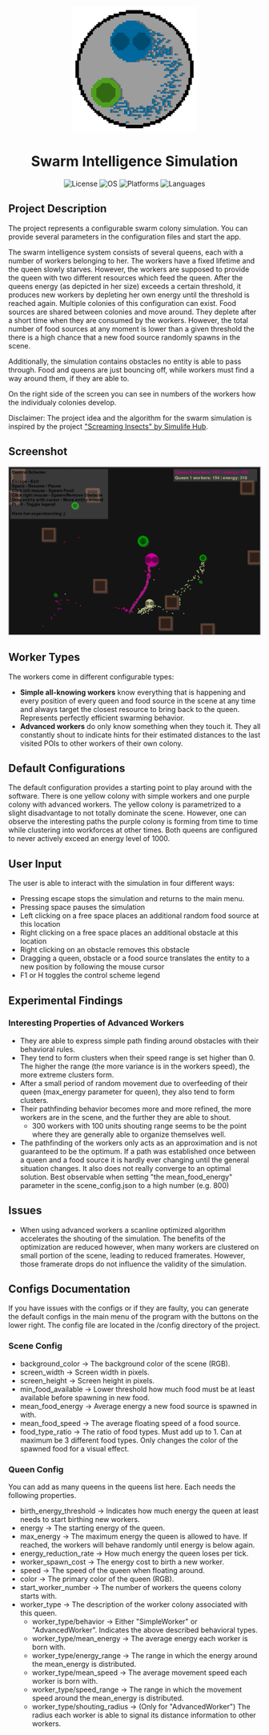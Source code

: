 <div align="center">
  <img src="resources/swarm_intelligence_logo.png" alt="Swarm Intelligence Logo" width="250">
  <h1>Swarm Intelligence Simulation</h1>
</div>

<div align="center">
  <img alt="License" src=https://img.shields.io/badge/License-MIT-green?style=flat-square>
  <img alt="OS" src=https://img.shields.io/badge/OS-Linux,Windows-yellow?style=flat-square>
  <img alt="Platforms" src=https://img.shields.io/badge/Platforms-x86__64-blue?style=flat-square>
  <img alt="Languages" src=https://img.shields.io/badge/Languages-Python-red?style=flat-square>
</div>

## Project Description
The project represents a configurable swarm colony simulation. You can provide several parameters in the configuration files and start the app.

The swarm intelligence system consists of several queens, each with a number of workers belonging to her. The workers have a fixed lifetime and the queen slowly starves. However, the workers are supposed to provide the queen with two different resources which feed the queen. After the queens energy (as depicted in her size) exceeds a certain threshold, it produces new workers by depleting her own energy until the threshold is reached again. Multiple colonies of this configuration can exist. Food sources are shared between colonies and move around. They deplete after a short time when they are consumed by the workers. However, the total number of food sources at any moment is lower than a given threshold the there is a high chance that a new food source randomly spawns in the scene.

Additionally, the simulation contains obstacles no entity is able to pass through. Food and queens are just bouncing off, while workers must find a way around them, if they are able to.

On the right side of the screen you can see in numbers of the workers how the individualy colonies develop.

Disclaimer: The project idea and the algorithm for the swarm simulation is inspired by the project ["Screaming Insects" by Simulife Hub](https://www.youtube.com/watch?v=Yu7sF9rcVJY&ab_channel=SimulifeHub).

## Screenshot
![Simulation Screenshot](resources/simulation_screenshot.png)

## Worker Types
The workers come in different configurable types:
  - <b>Simple all-knowing workers</b> know everything that is happening and every position of every queen and food source in the scene at any time and always target the closest resource to bring back to the queen. Represents perfectly efficient swarming behavior.
  - <b>Advanced workers</b> do only know something when they touch it. They all constantly shout to indicate hints for their estimated distances to the last visited POIs to other workers of their own colony.

## Default Configurations
The default configuration provides a starting point to play around with the software. There is one yellow colony with simple workers and one purple colony with advanced workers. The yellow colony is parametrized to a slight disadvantage to not totally dominate the scene. However, one can observe the interesting paths the purple colony is forming from time to time while clustering into workforces at other times. Both queens are configured to never actively exceed an energy level of 1000.

## User Input
The user is able to interact with the simulation in four different ways:
  - Pressing escape stops the simulation and returns to the main menu.
  - Pressing space pauses the simulation
  - Left clicking on a free space places an additional random food source at this location
  - Right clicking on a free space places an additional obstacle at this location
  - Right clicking on an obstacle removes this obstacle
  - Dragging a queen, obstacle or a food source translates the entity to a new position by following the mouse cursor
  - F1 or H toggles the control scheme legend

## Experimental Findings
### Interesting Properties of Advanced Workers
- They are able to express simple path finding around obstacles with their behavioral rules.
- They tend to form clusters when their speed range is set higher than 0. The higher the range (the more variance is in the workers speed), the more extreme clusters form.
- After a small period of random movement due to overfeeding of their queen (max_energy parameter for queen), they also tend to form clusters.
- Their pathfinding behavior becomes more and more refined, the more workers are in the scene, and the further they are able to shout.
  - 300 workers with 100 units shouting range seems to be the point where they are generally able to organize themselves well.
- The pathfinding of the workers only acts as an approximation and is not guaranteed to be the optimum. If a path was established once between a queen and a food source it is hardly ever changing until the general situation changes. It also does not really converge to an optimal solution. Best observable when setting "the mean_food_energy" parameter in the scene_config.json to a high number (e.g. 800)

## Issues
- When using advanced workers a scanline optimized algorithm accelerates the shouting of the simulation. The benefits of the optimization are reduced however, when many workers are clustered on small portion of the scene, leading to reduced framerates. However, those framerate drops do not influence the validity of the simulation.

## Configs Documentation
If you have issues with the configs or if they are faulty, you can generate the default configs in the main menu of the program with the buttons on the lower right. The config file are located in the /config directory of the project.

### Scene Config
- background_color &rarr; The background color of the scene (RGB).
- screen_width &rarr; Screen width in pixels.
- screen_height &rarr; Screen height in pixels.
- min_food_available &rarr; Lower threshold how much food must be at least available before spawning in new food.
- mean_food_energy &rarr; Average energy a new food source is spawned in with.
- mean_food_speed &rarr; The average floating speed of a food source.
- food_type_ratio &rarr; The ratio of food types. Must add up to 1. Can at maximum be 3 different food types. Only changes the color of the spawned food for a visual effect.

### Queen Config
You can add as many queens in the queens list here. Each needs the following properties.
- birth_energy_threshold &rarr; Indicates how much energy the queen at least needs to start birthing new workers.
- energy &rarr; The starting energy of the queen.
- max_energy &rarr; The maximum energy the queen is allowed to have. If reached, the workers will behave randomly until energy is below again.
- energy_reduction_rate &rarr; How much energy the queen loses per tick.
- worker_spawn_cost &rarr; The energy cost to birth a new worker.
- speed &rarr; The speed of the queen when floating around.
- color &rarr; The primary color of the queen (RGB).
- start_worker_number &rarr; The number of workers the queens colony starts with.
- worker_type &rarr; The description of the worker colony associated with this queen.
  - worker_type/behavior &rarr; Either "SimpleWorker" or "AdvancedWorker". Indicates the above described behavioral types.
  - worker_type/mean_energy &rarr; The average energy each worker is born with.
  - worker_type/energy_range &rarr; The range in which the energy around the mean_energy is distributed.
  - worker_type/mean_speed &rarr; The average movement speed each worker is born with.
  - worker_type/speed_range &rarr; The range in which the movement speed around the mean_energy is distributed.
  - worker_type/shouting_radius &rarr; (Only for "AdvancedWorker") The radius each worker is able to signal its distance information to other workers.
